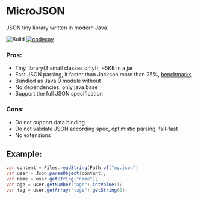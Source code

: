 # MicroJSON

JSON tiny library written in modern Java.

![Build](https://github.com/AlmazKo/microjson/workflows/Build/badge.svg)
[![codecov](https://codecov.io/gh/AlmazKo/microjson/branch/master/graph/badge.svg)](https://codecov.io/gh/AlmazKo/microjson)

### Pros:
- Tiny library(3 small classes only!), ~5KB in a jar
- Fast JSON parsing, it faster than Jackson more than 25%, [benchmarks](https://github.com/AlmazKo/microjson/blob/master/src/jmh/results.txt)
- Bundled as Java 9 module without
- No dependencies, only java.base
- Support the full JSON specification

### Cons:
- Do not support data binding
- Do not validate JSON according spec, optimistic parsing, fail-fast
- No extensions



## Example:

```java
var content = Files.readString(Path.of("my.json")
var user = Json.parseObject(content);
var name = user.getString("name");
var age = user.getNumber("age").intValue();
var tag = user.getArray("tags").getString(0);
```

